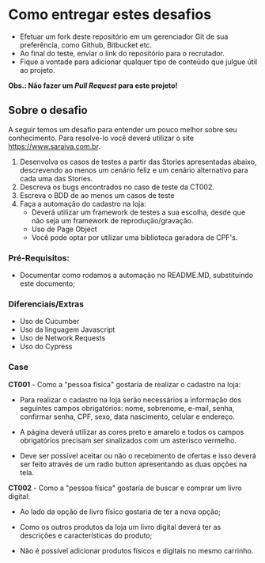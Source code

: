 # Como entregar estes desafios
* Efetuar um fork deste repositório em um gerenciador Git de sua preferência, como Github, Bitbucket etc.
* Ao final do teste, enviar o link do repositório para o recrutador.
* Fique a vontade para adicionar qualquer tipo de conteúdo que julgue útil ao projeto.

**Obs.: Não fazer um _Pull Request_ para este projeto!**

##  Sobre o desafio

A seguir temos um desafio para entender um pouco melhor sobre seu conhecimento. Para resolve-lo você deverá utilizar o site https://www.saraiva.com.br. 

1. Desenvolva os casos de testes a partir das Stories apresentadas abaixo, descrevendo ao menos um cenário feliz e um cenário alternativo para cada uma das Stories.
1. Descreva os bugs encontrados no caso de teste da CT002.
1. Escreva o BDD de ao menos um casos de teste
1. Faça a automação do cadastro na loja:
    * Deverá utilizar um framework de testes a sua escolha, desde que não seja um framework de reprodução/gravação.
    * Uso de Page Object
    * Você pode optar por utilizar uma biblioteca geradora de CPF's.
    
### Pré-Requisitos:
* Documentar como rodamos a automação no README.MD, substituindo este documento;

### Diferenciais/Extras

* Uso de Cucumber
* Uso da linguagem Javascript
* Uso de Network Requests
* Uso do Cypress

### Case

**CT001** - Como a "pessoa física" gostaria de realizar o cadastro na loja:

* Para realizar o cadastro na loja serão necessários a informação dos seguintes campos obrigatórios: nome, sobrenome, e-mail, senha, confirmar senha, CPF, sexo, data nascimento, celular e endereço.

* A página deverá utilizar as cores preto e amarelo e todos os campos obrigatórios precisam ser sinalizados com um asterisco vermelho.

* Deve ser possível aceitar ou não o recebimento de ofertas e isso deverá ser feito através de um radio button apresentando as duas opções na tela.

**CT002** - Como a "pessoa física" gostaria de buscar e comprar um livro digital:
   
* Ao lado da opção de livro físico gostaria de ter a nova opção;

* Como os outros produtos da loja um livro digital deverá ter as descrições e características do produto;

* Não é possível adicionar produtos físicos e digitais no mesmo carrinho.